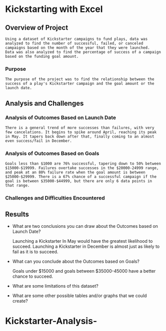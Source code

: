 # Kickstarting with Excel

## Overview of Project

	Using a dataset of Kickstarter campaigns to fund plays, data was analyzed to find the number of successful, failed, or canceled campaigns based on the month of the year that they were launched. 
	Data was also analyzed to find the percentage of success of a campaign based on the funding goal amount. 

### Purpose

	The purpose of the project was to find the relationship between the success of a play's Kickstarter campaign and the goal amount or the launch date.

## Analysis and Challenges

### Analysis of Outcomes Based on Launch Date

 	There is a general trend of more successes than failures, with very few cancelations. It begins to spike around April, reaching its peak in May. It tapers back down after that, finally coming to an almost even success/fail in December.




### Analysis of Outcomes Based on Goals

	Goals less than $1000 are 76% successful, tapering down to 50% between $15000-$19999. Failures overtake successes in the $20000-24999 range, and peak at an 80% failure rate when the goal amount is between $25000-$29999. There is a 67% chance of a successful campaign if the goal is between $35000-$44999, but there are only 6 data points in that range.


 

### Challenges and Difficulties Encountered

## Results

- What are two conclusions you can draw about the Outcomes based on Launch Date?

	Launching a Kickstarter In May would have the greatest likelihood to succeed. 
	Launching a Kickstarter in December is almost just as likely to fail as it is to succeed. 

- What can you conclude about the Outcomes based on Goals?

	Goals under $15000 and goals between $35000-45000 have a better chance to succeed.

- What are some limitations of this dataset?



- What are some other possible tables and/or graphs that we could create?

# Kickstarter-Analysis-
